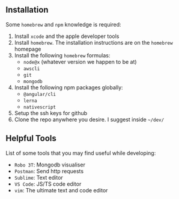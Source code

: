 ## Installation
Some `homebrew` and `npm` knowledge is required:

1. Install `xcode` and the apple developer tools
2. Install `homebrew`. The installation instructions are on the `homebrew` homepage
3. Install the following `homebrew` formulas:
   - `node@x` (whatever version we happen to be at)
   - `awscli`
   - `git`
   - `mongodb`
4. Install the following npm packages globally:
   - `@angular/cli`
   - `lerna`
   - `nativescript`
5. Setup the ssh keys for github
6. Clone the repo anywhere you desire. I suggest inside `~/dev/`


## Helpful Tools
List of some tools that you may find useful while developing:
- `Robo 3T`: Mongodb visualiser
- `Postman`: Send http requests
- `Sublime`: Text editor
- `VS Code`: JS/TS code editor
- `vim`: The ultimate text and code editor
